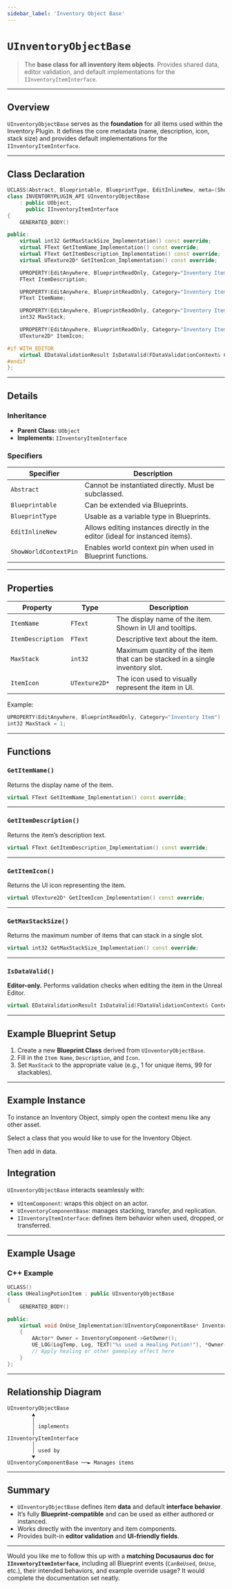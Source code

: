 ```yaml
---
sidebar_label: 'Inventory Object Base'
---
```

# `UInventoryObjectBase`

> The **base class for all inventory item objects**.
> Provides shared data, editor validation, and default implementations for the `IInventoryItemInterface`.

---

## Overview

`UInventoryObjectBase` serves as the **foundation** for all items used within the Inventory Plugin.
It defines the core metadata (name, description, icon, stack size) and provides default implementations
for the `IInventoryItemInterface`.

---

## Class Declaration

```cpp
UCLASS(Abstract, Blueprintable, BlueprintType, EditInlineNew, meta=(ShowWorldContextPin))
class INVENTORYPLUGIN_API UInventoryObjectBase 
    : public UObject, 
      public IInventoryItemInterface
{
    GENERATED_BODY()

public:
    virtual int32 GetMaxStackSize_Implementation() const override;
    virtual FText GetItemName_Implementation() const override;
    virtual FText GetItemDescription_Implementation() const override;
    virtual UTexture2D* GetItemIcon_Implementation() const override;

    UPROPERTY(EditAnywhere, BlueprintReadOnly, Category="Inventory Item")
    FText ItemDescription;

    UPROPERTY(EditAnywhere, BlueprintReadOnly, Category="Inventory Item")
    FText ItemName;

    UPROPERTY(EditAnywhere, BlueprintReadOnly, Category="Inventory Item")
    int32 MaxStack;

    UPROPERTY(EditAnywhere, BlueprintReadOnly, Category="Inventory Item")
    UTexture2D* ItemIcon;

#if WITH_EDITOR
    virtual EDataValidationResult IsDataValid(FDataValidationContext& Context) const override;
#endif
};
```

---

## Details

### Inheritance

* **Parent Class:** `UObject`
* **Implements:** `IInventoryItemInterface`

### Specifiers

| Specifier             | Description                                                                  |
| --------------------- | ---------------------------------------------------------------------------- |
| `Abstract`            | Cannot be instantiated directly. Must be subclassed.                         |
| `Blueprintable`       | Can be extended via Blueprints.                                              |
| `BlueprintType`       | Usable as a variable type in Blueprints.                                     |
| `EditInlineNew`       | Allows editing instances directly in the editor (ideal for instanced items). |
| `ShowWorldContextPin` | Enables world context pin when used in Blueprint functions.                  |

---

## Properties

| Property          | Type          | Description                                                                  |
| ----------------- | ------------- | ---------------------------------------------------------------------------- |
| `ItemName`        | `FText`       | The display name of the item. Shown in UI and tooltips.                      |
| `ItemDescription` | `FText`       | Descriptive text about the item.                                             |
| `MaxStack`        | `int32`       | Maximum quantity of the item that can be stacked in a single inventory slot. |
| `ItemIcon`        | `UTexture2D*` | The icon used to visually represent the item in UI.                          |

Example:

```cpp
UPROPERTY(EditAnywhere, BlueprintReadOnly, Category="Inventory Item")
int32 MaxStack = 1;
```

---

## Functions

### `GetItemName()`

Returns the display name of the item.

```cpp
virtual FText GetItemName_Implementation() const override;
```

---

### `GetItemDescription()`

Returns the item’s description text.

```cpp
virtual FText GetItemDescription_Implementation() const override;
```

---

### `GetItemIcon()`

Returns the UI icon representing the item.

```cpp
virtual UTexture2D* GetItemIcon_Implementation() const override;
```

---

### `GetMaxStackSize()`

Returns the maximum number of items that can stack in a single slot.

```cpp
virtual int32 GetMaxStackSize_Implementation() const override;
```

---

### `IsDataValid()`

**Editor-only.** Performs validation checks when editing the item in the Unreal Editor.

```cpp
virtual EDataValidationResult IsDataValid(FDataValidationContext& Context) const override;
```

---

## Example Blueprint Setup


1. Create a new **Blueprint Class** derived from `UInventoryObjectBase`.
2. Fill in the `Item Name`, `Description`, and `Icon`.
3. Set `MaxStack` to the appropriate value (e.g., 1 for unique items, 99 for stackables).

---

## Example Instance

To instance an Inventory Object, simply open the context menu like any other asset.


Select a class that you would like to use for the Inventory Object.


Then add in data.



## Integration

`UInventoryObjectBase` interacts seamlessly with:

* `UItemComponent`: wraps this object on an actor.
* `UInventoryComponentBase`: manages stacking, transfer, and replication.
* `IInventoryItemInterface`: defines item behavior when used, dropped, or transferred.

---

## Example Usage

### C++ Example

```cpp
UCLASS()
class UHealingPotionItem : public UInventoryObjectBase
{
    GENERATED_BODY()

public:
    virtual void OnUse_Implementation(UInventoryComponentBase* InventoryComponent) override
    {
        AActor* Owner = InventoryComponent->GetOwner();
        UE_LOG(LogTemp, Log, TEXT("%s used a Healing Potion!"), *Owner->GetName());
        // Apply healing or other gameplay effect here
    }
};
```

---

## Relationship Diagram

```
UInventoryObjectBase
        ▲
        │
        │ implements
        │
IInventoryItemInterface
        │
        │ used by
        ▼
UInventoryComponentBase ──► Manages items
```

---

## Summary

* `UInventoryObjectBase` defines item **data** and default **interface behavior**.
* It’s fully **Blueprint-compatible** and can be used as either authored or instanced.
* Works directly with the inventory and item components.
* Provides built-in **editor validation** and **UI-friendly fields**.

---

Would you like me to follow this up with a **matching Docusaurus doc for `IInventoryItemInterface`**, including all Blueprint events (`CanBeUsed`, `OnUse`, etc.), their intended behaviors, and example override usage? It would complete the documentation set neatly.
